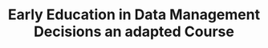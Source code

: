 ---
id: "e2d2-adapted" # nochmal überlegen
method: "Workshops"
institution: "Zentrum für Nachhaltiges Forschungsdatenmanagement, Fakultät für Erziehungswissenschaft"
title: "Early Education in Data Management Decisions an adapted Course"
title_project: 
title_short: "E2D2 Adapted"
period: "Apr 23 ­­- Mar 24 (12 months)"
foerderlinie: "Data Literacy im Studium Generale"
round: "2"
lecture2go:
uhh_url: "https://www.hcl.uni-hamburg.de/ddlitlab/data-literacy-lehrlabor/zweite-foerderrunde/13-e2d2-adapted.html"
contributors: "Jana Neumann"
mentors: "Dr. Juliane Jacob, Prof. Dr. Sandra Schulz"
quote: "Angebote zum Forschungsdatenmanagement werden von Studierenden als sehr hilfreich bewertet, oft gibt es jedoch nur wenige Teilnehmende. Das Projekt möchte diese Diskrepanz lösen, indem FDM-Inhalte modular in bestehende Veranstaltungen integriert werden, ohne dass Studierende sich extra anmelden müssen."
text: |
    ### Das Projekt E2D2 Adapted

    Daten sind allgegenwärtig, daher nimmt die Relevanz von Data Literacy, also Kompetenzen für einen verantwortungsvollen, kritisch-reflexiven Umgang mit Daten, auch für Studierende zu. Im Studium lernen Studierende wissenschaftliches Arbeiten kennen und erheben erste Daten für ihre Abschlussarbeit. Daher ist auch die Vermittlung von grundlegenden Kompetenzen in Bezug auf Forschungsdatenmanagement (FDM) notwendig und kann unmittelbar zu einer verbesserten Qualität der wissenschaftlichen Arbeiten und einem besseren Zeitmanagement führen. Insbesondere bei Abschlussarbeiten mit personenbezogenen und sensiblen Daten entstehen Unsicherheiten, auf die in einer FDM-Veranstaltung eingegangen wird.

    Für die Evaluation der Veranstaltungen haben die Studierenden Pre- und Postbefragungen ausgefüllt, die ihre Kenntnisstände sowie Erwartungen erfassten. Diese Antworten wurden in einer Publikation ausgewertet.

    Außerdem fand eine Begleitstudie statt, bei der Lehrende interviewt wurden, um die Bedarfe ihrerseits zu ermitteln und herauszufinden, welche Inhalte aus ihrer Sicht in bestehende Veranstaltungen implementiert werden können. Darüber hinaus sollte auch erfasst werden, wo sich Lehrende Unterstützung bezüglich FDM-Themen erhoffen. Derzeit werden diese Interviews qualitativ ausgewertet und publiziert.

    ### Rückblick und Ergebnisse

    Die Studierenden haben das Zentrum für nachhaltiges Forschungsmanagement (ZFDM) an der Universität Hamburg und alle dazugehörigen Services und Beratungsangebote kennengelernt. Außerdem wurde auf Kontaktstellen verwiesen (ggf. innerhalb der jeweiligen Fakultät und weitere relevante wie bspw. Datenschutz). Sie wurden explizit ermutigt, frühzeitig Kontakt aufzunehmen.

    Als Basis wurden Grundlagen des Forschungsdatenmanagements, der Lebenszyklus von Forschungsdaten, Policies, Datenmanagementpläne, FAIR-Prinzipien und Openness vermittelt. Hinzu kamen detaillierte Themen wie Ordnung, Struktur, Versionierung, Datentypen, Datenformate, Datenspeicherung und Back-up-Strategien, Datensicherheit, Datenqualität, FDM-Tools, aber auch Langzeitarchivierung, Publikation, Repositorien und Nachnutzung inklusive verschiedener Bezugswege für Daten sowie Dokumentation und Metadaten (Persistente Identifikatoren, Ontologien und kontrollierte Vokabulare). Herausfordernd, aber sehr beliebt und rege diskutiert wurden rechtliche und ethische Aspekte im Umgang mit personenbezogenen, sensiblen Daten.

    Dadurch konnten die Grundlagen im täglichen und langfristigen Umgang mit Forschungsdaten vermittelt werden.  Die Auswertung der Teilnehmenden-Evaluation wurde veröffentlicht.

    ### Tipps von Lehrenden für Lehrende

    Innerhalb des Lehrprojekts wurden audiovisuelle Lehrvideos aufgezeichnet und für Studierende auf einer Lehrplattform veröffentlicht. Es zeigte sich, dass das "Set up", also das Equipment, die Software, die Lehrplattform und Installation etc., einmalig mehr Zeit in Anspruch nahm, nun aber auf diese Ressourcen zurückgegriffen werden kann.

image: "https://www.hcl.uni-hamburg.de/16955548/pexels-anna-nekrashevich-6801648-cee35004306e2f5dd570d18a8c9cb9113d6e7d05.jpg"
image_credit: "anna nekrashevich / pexels.com"
link_external: "https://www.fdr.uni-hamburg.de/record/9844, https://zenodo.org/records/8392489, https://www.logos-verlag.de/cgi-bin/engbuchmid?isbn=5490&lng=deu&id="
stine: "SoSe 2023: Workshops https://www.stine.uni-hamburg.de/scripts/mgrqispi.dll?APPNAME=CampusNet&PRGNAME=COURSEDETAILS&ARGUMENTS=-N000000000000001,-N000605,-N0,-N385826426351866,-N385826426389867,-N0,-N0,-N3,-A3uWsPjHxfDLXYWoHQBGwcMoeHBPvf-DF7ZPH7uUF4B5IYDLJfZLqCQ5SHIU0YD5JxdH77Qo8OYGFfSHvHzK7PdN6cYP3QzKbejijPumXVMK5Ron6ejUCvYGtQD67fDwk4SHxVfUqYzZyOoLPRScN3WUIPqm-YocdVf6oRjmQ7fmA7MRyWZn6WSPFeUUV4zwHf-LP4fl-xMRZQU5xYgRDegHjVMKoWBGYv-mtVSp64QRHfUmWeUPCPIoqrMBNVj58VBWw7uoecSWNmzoxP-UxYgUmmZp0RzPURNmCHNWExDZSOdUIcZ5uQzKEeY6y4zNwWZKNQSodxZ5BeZ5xRjmuVZLC7DKPOQWTOjpxPSApVZpkvSfdxD6DeNLIQ-pHYURYxfPfVkZ3eZLtQMBAeW7dVqDdmzZ3RgogYuACvg5erq5beWpFQqNjCW5SVuoKxkZxYMUSmdUgvBG6VBZz4Boo7WRtxdHYRdGC3QoIQMApcWi-RWmUxdoLrU5DcSfZ4DZYWQH6ed5-muPCVqfNc-HUYYywfgpL3uB6eMUvOIUvcSHp7Qowx-Wj4BZjcWKWHuctRf5mPomPcumdcSPo4gftmdAVWMoo4IfdcURVfSUJPIcF4qA9rglwPBUIWoUZWomb4IUjYBwhvfGvfo7wQU5QHYA5euAwHMpWHIWLRBKxxfo6Q-Wwfd7dPZBAWuobWDZCPoRm4BLt3SUAmQoSOuUPPqKbfjKacYwMPYmkvdoX3QpuxdPdcjoIVMomcS79QMAe, https://mms.uni-hamburg.de/workshops/endlich-ordnung-ins-datenchaos-digitales-forschungsdatenmanagement/"
---